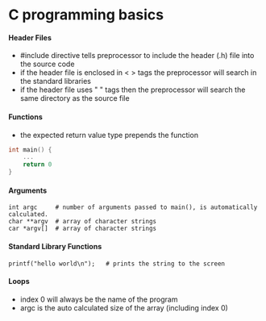 C programming basics
======


#### Header Files

* #include directive tells preprocessor to include the header (.h) file into the source code
* if the header file is enclosed in < > tags the preprocessor will search in the standard libraries
* if the header file uses " " tags then the preprocessor will search the same directory as the source file

#### Functions

* the expected return value type prepends the function

``` c
int main() {
    ...
    return 0
}

```

#### Arguments

    int argc     # number of arguments passed to main(), is automatically calculated. 
    char **argv  # array of character strings
    car *argv[]  # array of character strings

#### Standard Library Functions

    printf("hello world\n");   # prints the string to the screen


#### Loops

* index 0 will always be the name of the program
* argc is the auto calculated size of the array (including index 0)